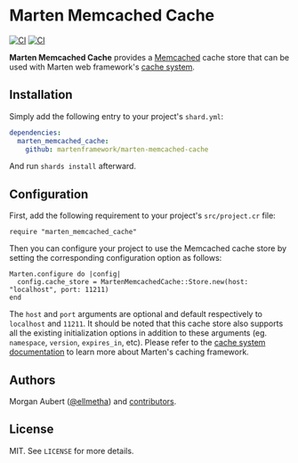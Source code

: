 # Marten Memcached Cache

[![CI](https://github.com/martenframework/marten-memcached-cache/workflows/Specs/badge.svg)](https://github.com/martenframework/marten-memcached-cache/actions)
[![CI](https://github.com/martenframework/marten-memcached-cache/workflows/QA/badge.svg)](https://github.com/martenframework/marten-memcached-cache/actions)

**Marten Memcached Cache** provides a [Memcached](https://memcached.org) cache store that can be used with Marten web framework's [cache system](https://martenframework.com/docs/caching).

## Installation

Simply add the following entry to your project's `shard.yml`:

```yaml
dependencies:
  marten_memcached_cache:
    github: martenframework/marten-memcached-cache
```

And run `shards install` afterward.

## Configuration

First, add the following requirement to your project's `src/project.cr` file:

```crystal
require "marten_memcached_cache"
```

Then you can configure your project to use the Memcached cache store by setting the corresponding configuration option as follows:

```crystal
Marten.configure do |config|
  config.cache_store = MartenMemcachedCache::Store.new(host: "localhost", port: 11211)
end
```

The `host` and `port` arguments are optional and default respectively to `localhost` and `11211`. It should be noted that this cache store also supports all the existing initialization options in addition to these arguments (eg. `namespace`, `version`, `expires_in`, etc). Please refer to the [cache system documentation](https://martenframework.com/docs/caching) to learn more about Marten's caching framework.

## Authors

Morgan Aubert ([@ellmetha](https://github.com/ellmetha)) and 
[contributors](https://github.com/martenframework/marten-memcached-cache/contributors).

## License

MIT. See ``LICENSE`` for more details.
